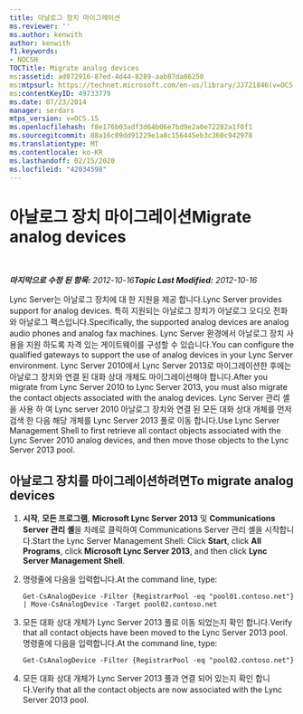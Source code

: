 ```yaml
---
title: 아날로그 장치 마이그레이션
ms.reviewer: ''
ms.author: kenwith
author: kenwith
f1.keywords:
- NOCSH
TOCTitle: Migrate analog devices
ms:assetid: ad072916-87ed-4d44-8289-aab87da86250
ms:mtpsurl: https://technet.microsoft.com/en-us/library/JJ721846(v=OCS.15)
ms:contentKeyID: 49733779
ms.date: 07/23/2014
manager: serdars
mtps_version: v=OCS.15
ms.openlocfilehash: f8e176b03adf3d64b06e7bd9e2a0e72282a1f0f1
ms.sourcegitcommit: 88a16c09dd91229e1a8c156445eb3c360c942978
ms.translationtype: MT
ms.contentlocale: ko-KR
ms.lasthandoff: 02/15/2020
ms.locfileid: "42034598"
---
```

<div data-xmlns="http://www.w3.org/1999/xhtml">

<div class="topic" data-xmlns="http://www.w3.org/1999/xhtml" data-msxsl="urn:schemas-microsoft-com:xslt" data-cs="http://msdn.microsoft.com/">

<div data-asp="http://msdn2.microsoft.com/asp">

# <a name="migrate-analog-devices"></a><span data-ttu-id="00d2d-102">아날로그 장치 마이그레이션</span><span class="sxs-lookup"><span data-stu-id="00d2d-102">Migrate analog devices</span></span>

</div>

<div id="mainSection">

<div id="mainBody">

<span> </span>

<span data-ttu-id="00d2d-103">_**마지막으로 수정 된 항목:** 2012-10-16_</span><span class="sxs-lookup"><span data-stu-id="00d2d-103">_**Topic Last Modified:** 2012-10-16_</span></span>

<span data-ttu-id="00d2d-104">Lync Server는 아날로그 장치에 대 한 지원을 제공 합니다.</span><span class="sxs-lookup"><span data-stu-id="00d2d-104">Lync Server provides support for analog devices.</span></span> <span data-ttu-id="00d2d-105">특히 지원되는 아날로그 장치가 아날로그 오디오 전화와 아날로그 팩스입니다.</span><span class="sxs-lookup"><span data-stu-id="00d2d-105">Specifically, the supported analog devices are analog audio phones and analog fax machines.</span></span> <span data-ttu-id="00d2d-106">Lync Server 환경에서 아날로그 장치 사용을 지원 하도록 자격 있는 게이트웨이를 구성할 수 있습니다.</span><span class="sxs-lookup"><span data-stu-id="00d2d-106">You can configure the qualified gateways to support the use of analog devices in your Lync Server environment.</span></span> <span data-ttu-id="00d2d-107">Lync Server 2010에서 Lync Server 2013로 마이그레이션한 후에는 아날로그 장치와 연결 된 대화 상대 개체도 마이그레이션해야 합니다.</span><span class="sxs-lookup"><span data-stu-id="00d2d-107">After you migrate from Lync Server 2010 to Lync Server 2013, you must also migrate the contact objects associated with the analog devices.</span></span> <span data-ttu-id="00d2d-108">Lync Server 관리 셸을 사용 하 여 Lync server 2010 아날로그 장치와 연결 된 모든 대화 상대 개체를 먼저 검색 한 다음 해당 개체를 Lync Server 2013 풀로 이동 합니다.</span><span class="sxs-lookup"><span data-stu-id="00d2d-108">Use Lync Server Management Shell to first retrieve all contact objects associated with the Lync Server 2010 analog devices, and then move those objects to the Lync Server 2013 pool.</span></span>

<div>

## <a name="to-migrate-analog-devices"></a><span data-ttu-id="00d2d-109">아날로그 장치를 마이그레이션하려면</span><span class="sxs-lookup"><span data-stu-id="00d2d-109">To migrate analog devices</span></span>

1.  <span data-ttu-id="00d2d-110">**시작**, **모든 프로그램**, **Microsoft Lync Server 2013** 및 **Communications Server 관리 셸**을 차례로 클릭하여 Communications Server 관리 셸을 시작합니다.</span><span class="sxs-lookup"><span data-stu-id="00d2d-110">Start the Lync Server Management Shell: Click **Start**, click **All Programs**, click **Microsoft Lync Server 2013**, and then click **Lync Server Management Shell**.</span></span>

2.  <span data-ttu-id="00d2d-111">명령줄에 다음을 입력합니다.</span><span class="sxs-lookup"><span data-stu-id="00d2d-111">At the command line, type:</span></span>
    
        Get-CsAnalogDevice -Filter {RegistrarPool -eq "pool01.contoso.net"} | Move-CsAnalogDevice -Target pool02.contoso.net

3.  <span data-ttu-id="00d2d-112">모든 대화 상대 개체가 Lync Server 2013 풀로 이동 되었는지 확인 합니다.</span><span class="sxs-lookup"><span data-stu-id="00d2d-112">Verify that all contact objects have been moved to the Lync Server 2013 pool.</span></span> <span data-ttu-id="00d2d-113">명령줄에 다음을 입력합니다.</span><span class="sxs-lookup"><span data-stu-id="00d2d-113">At the command line, type:</span></span>
    
        Get-CsAnalogDevice -Filter {RegistrarPool -eq "pool02.contoso.net"}

4.  <span data-ttu-id="00d2d-114">모든 대화 상대 개체가 Lync Server 2013 풀과 연결 되어 있는지 확인 합니다.</span><span class="sxs-lookup"><span data-stu-id="00d2d-114">Verify that all the contact objects are now associated with the Lync Server 2013 pool.</span></span>

</div>

</div>

<span> </span>

</div>

</div>

</div>

